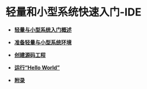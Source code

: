 # 轻量和小型系统快速入门-IDE



- **[轻量与小型系统入门概述](quickstart-ide-lite-overview.md)**

- **[准备轻量与小型系统环境](quickstart-ide-lite-env-setup.md)**

- **[创建源码工程](quickstart-ide-lite-create-project.md)**

- **[运行“Hello World”](quickstart-ide-lite-steps.md)**

- **[附录](quickstart-ide-lite-appendix.md)**